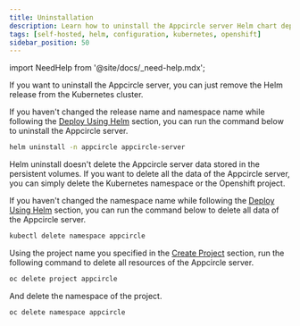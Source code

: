 ```yaml
---
title: Uninstallation
description: Learn how to uninstall the Appcircle server Helm chart deployment
tags: [self-hosted, helm, configuration, kubernetes, openshift]
sidebar_position: 50
---
```


import NeedHelp from '@site/docs/\_need-help.mdx';

If you want to uninstall the Appcircle server, you can just remove the Helm release from the Kubernetes cluster.

If you haven't changed the release name and namespace name while following the [Deploy Using Helm](/self-hosted-appcircle/install-server/helm-chart/installation/kubernetes#4-install-the-appcircle-server) section, you can run the command below to uninstall the Appcircle server.

```bash
helm uninstall -n appcircle appcircle-server
```

Helm uninstall doesn't delete the Appcircle server data stored in the persistent volumes. If you want to delete all the data of the Appcircle server, you can simply delete the Kubernetes namespace or the Openshift project.

<Tabs>
  <TabItem value="kubernetes" label="Kubernetes">

If you haven't changed the namespace name while following the [Deploy Using Helm](/self-hosted-appcircle/install-server/helm-chart/installation/kubernetes#4-install-the-appcircle-server) section, you can run the command below to delete all data of the Appcircle server.

```bash
kubectl delete namespace appcircle
```

  </TabItem>

  <TabItem value="openshift" label="OpenShift">

Using the project name you specified in the [Create Project](/self-hosted-appcircle/install-server/helm-chart/installation/openshift#3-create-project) section, run the following command to delete all resources of the Appcircle server.

```bash
oc delete project appcircle
```

And delete the namespace of the project.

```bash
oc delete namespace appcircle
```

  </TabItem>
</Tabs>

<NeedHelp />
